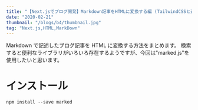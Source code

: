 ```yaml
---
title: "【Next.jsでブログ開発】Markdown記事をHTMLに変換する編 (TailwindCSSと連携！）"
date: "2020-02-21"
thumbnail: "/blogs/b4/thumbnail.jpg"
tag: "Next.js,HTML,MarkDown"
---
```


Markdown で記述したブログ記事を HTML に変換する方法をまとめます。
検索すると便利なライブラリがいろいろ存在するようですが、今回は"marked.js"を使用したいと思います。

# インストール

```
npm install --save marked
```
